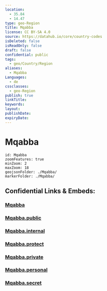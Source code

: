 ```yaml
---
location:
  - 35.84
  - 14.47
type: geo-Region
title: Mqabba
license: CC BY-SA 4.0
source: https://datahub.io/core/country-codes
isDeleted: false
isReadOnly: false
draft: false
confidential: public
tags:
  - geo/Country/Region
aliases:
  - Mqabba
Languages:
  - de
cssclasses:
  - geo-Region
publish: true
linkTitle:
keywords:
layout:
publishDate:
expiryDate:
---
```


# Mqabba

```leaflet
id: Mqabba
zoomFeatures: true 
minZoom: 2 
maxZoom: 18
geojsonFolder: ./Mqabba/
markerFolder: ./Mqabba/
```


## Confidential Links & Embeds: 

### [Mqabba](/_Standards/Earth/Continent/Europe/Europe~South/Malta/Regions~Malta/Nofsinhar/counties~Nofsinhar/Mqabba.md) 

### [Mqabba.public](/_public/Earth/Continent/Europe/Europe~South/Malta/Regions~Malta/Nofsinhar/counties~Nofsinhar/Mqabba.public.md) 

### [Mqabba.internal](/_internal/Earth/Continent/Europe/Europe~South/Malta/Regions~Malta/Nofsinhar/counties~Nofsinhar/Mqabba.internal.md) 

### [Mqabba.protect](/_protect/Earth/Continent/Europe/Europe~South/Malta/Regions~Malta/Nofsinhar/counties~Nofsinhar/Mqabba.protect.md) 

### [Mqabba.private](/_private/Earth/Continent/Europe/Europe~South/Malta/Regions~Malta/Nofsinhar/counties~Nofsinhar/Mqabba.private.md) 

### [Mqabba.personal](/_personal/Earth/Continent/Europe/Europe~South/Malta/Regions~Malta/Nofsinhar/counties~Nofsinhar/Mqabba.personal.md) 

### [Mqabba.secret](/_secret/Earth/Continent/Europe/Europe~South/Malta/Regions~Malta/Nofsinhar/counties~Nofsinhar/Mqabba.secret.md)

